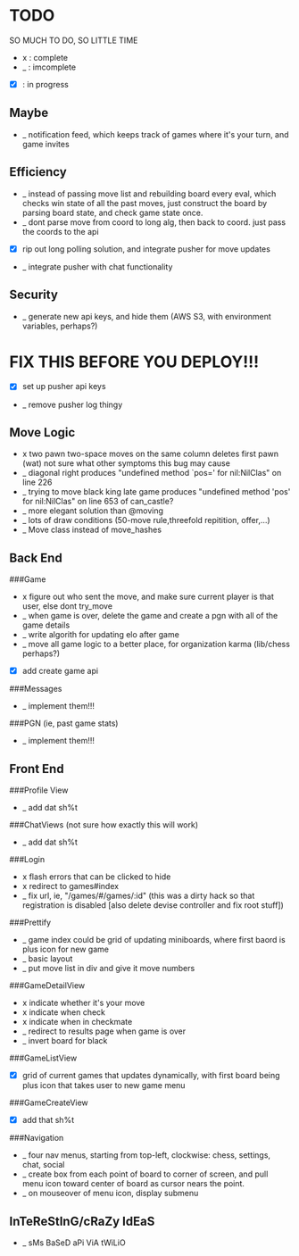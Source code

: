 TODO
====
SO MUCH TO DO, SO LITTLE TIME
*  x  : complete
*  _  : imcomplete
* [x] : in progress

Maybe
-----
* _ notification feed, which keeps track of games where it's your turn, and game invites

Efficiency
----------
* _ instead of passing move list and rebuilding board every eval, which checks win state of all the past moves, just construct the board by parsing board state, and check game state once.
* _ dont parse move from coord to long alg, then back to coord. just pass the coords to the api
* [x] rip out long polling solution, and integrate pusher for move updates
* _ integrate pusher with chat functionality

Security
--------
* _ generate new api keys, and hide them (AWS S3, with environment variables, perhaps?)

FIX THIS BEFORE YOU DEPLOY!!!
=============================
* [x] set up pusher api keys
* _ remove pusher log thingy

Move Logic
----------
* x two pawn two-space moves on the same column deletes first pawn (wat) not sure what other symptoms this bug may cause
* _ diagonal right produces "undefined method `pos=' for nil:NilClas" on line 226
* _ trying to move black king late game produces "undefined method 'pos' for nil:NilClas" on line 653 of can_castle?
* _ more elegant solution than @moving
* _ lots of draw conditions (50-move rule,threefold repitition, offer,...)
* _ Move class instead of move_hashes

Back End
--------
###Game
* x figure out who sent the move, and make sure current player is that user, else dont try_move
* _ when game is over, delete the game and create a pgn with all of the game details
* _ write algorith for updating elo after game
* _ move all game logic to a better place, for organization karma (lib/chess perhaps?)
* [x] add create game api

###Messages
* _ implement them!!!

###PGN (ie, past game stats)
* _ implement them!!!

Front End
---------

###Profile View
* _ add dat sh%t

###ChatViews (not sure how exactly this will work)
* _ add dat sh%t

###Login
* x flash errors that can be clicked to hide
* x redirect to games#index
* _ fix url, ie, "/games/#/games/:id" (this was a dirty hack so that registration is disabled [also delete devise controller and fix root stuff])

###Prettify
* _ game index could be grid of updating miniboards, where first baord is plus icon for new game
* _ basic layout
* _ put move list in div and give it move numbers

###GameDetailView
* x indicate whether it's your move
* x indicate when check
* x indicate when in checkmate
* _ redirect to results page when game is over
* _ invert board for black

###GameListView
* [x] grid of current games that updates dynamically, with first board being plus icon that takes user to new game menu

###GameCreateView
* [x] add that sh%t

###Navigation
* _ four nav menus, starting from top-left, clockwise: chess, settings, chat, social
* _ create box from each point of board to corner of screen, and pull menu icon toward center of board as cursor nears the point.
* _ on mouseover of menu icon, display submenu

InTeReStInG/cRaZy IdEaS
-----------------------
* _ sMs BaSeD aPi ViA tWiLiO
